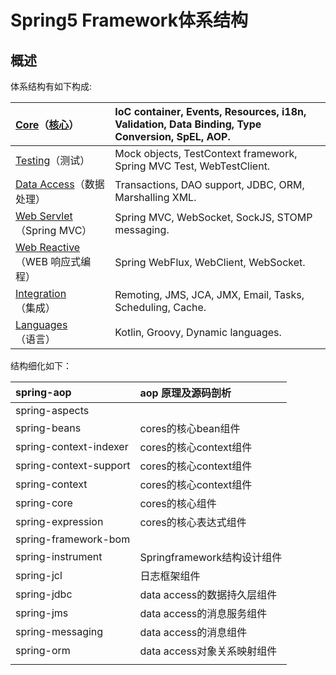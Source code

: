 # Spring5 Framework体系结构

## 概述

体系结构有如下构成:

| [Core](https://docs.spring.io/spring/docs/5.1.2.RELEASE/spring-framework-reference/core.html#spring-core)（[核心](https://docs.spring.io/spring/docs/5.1.2.RELEASE/spring-framework-reference/core.html#spring-core)） | IoC container, Events, Resources, i18n, Validation, Data Binding, Type Conversion, SpEL, AOP. |
| :--- | :--- |
| [Testing](https://docs.spring.io/spring/docs/5.1.2.RELEASE/spring-framework-reference/testing.html#testing)（测试） | Mock objects, TestContext framework, Spring MVC Test, WebTestClient. |
| [Data Access](https://docs.spring.io/spring/docs/5.1.2.RELEASE/spring-framework-reference/data-access.html#spring-data-tier)（数据处理） | Transactions, DAO support, JDBC, ORM, Marshalling XML. |
| [Web Servlet](https://docs.spring.io/spring/docs/5.1.2.RELEASE/spring-framework-reference/web.html#spring-web)（Spring MVC） | Spring MVC, WebSocket, SockJS, STOMP messaging. |
| [Web Reactive](https://docs.spring.io/spring/docs/5.1.2.RELEASE/spring-framework-reference/web-reactive.html#spring-webflux)（WEB 响应式编程） | Spring WebFlux, WebClient, WebSocket. |
| [Integration](https://docs.spring.io/spring/docs/5.1.2.RELEASE/spring-framework-reference/integration.html#spring-integration)（集成） | Remoting, JMS, JCA, JMX, Email, Tasks, Scheduling, Cache. |
| [Languages](https://docs.spring.io/spring/docs/5.1.2.RELEASE/spring-framework-reference/languages.html#languages)（语言） | Kotlin, Groovy, Dynamic languages. |

结构细化如下：

| spring-aop | aop 原理及源码剖析 |
| :--- | :--- |
| spring-aspects |  |
| spring-beans | cores的核心bean组件 |
| spring-context-indexer | cores的核心context组件 |
| spring-context-support | cores的核心context组件 |
| spring-context | cores的核心context组件 |
| spring-core | cores的核心组件 |
| spring-expression | cores的核心表达式组件 |
| spring-framework-bom |  |
| spring-instrument | Springframework结构设计组件 |
| spring-jcl | 日志框架组件 |
| spring-jdbc | data access的数据持久层组件 |
| spring-jms | data access的消息服务组件 |
| spring-messaging | data access的消息组件 |
| spring-orm | data access对象关系映射组件 |
|  |  |



